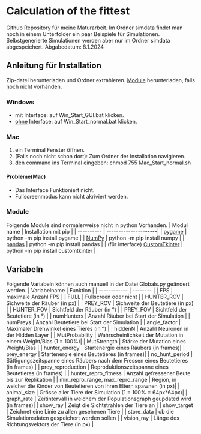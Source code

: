 # Calculation of the fittest
Github Repository für meine Maturarbeit. Im Ordner simdata findet man noch in einem Unterfolder ein paar Beispiele für Simulationen. 
Selbstgenerierte Simulationen werden aber nur im Ordner simdata abgespeichert. 
Abgabedatum: 8.1.2024

## Anleitung für Installation
Zip-datei herunterladen und Ordner extrahieren.
[Module](#module) herunterladen, falls noch nicht vorhanden.

### Windows
- mit Interface:   auf Win_Start_GUI.bat klicken.
- [ohne](#variabeln) Interface:  auf Win_Start_normal.bat klicken.

### Mac
1. ein Terminal Fenster öffnen.
2. (Falls noch nicht schon dort): Zum Ordner der Installation navigieren.
3. den command ins Terminal eingeben: chmod 755 Mac_Start_normal.sh

#### Probleme(Mac)
- Das Interface Funktioniert nicht.
- Fullscreenmodus kann nicht akriviert werden.

### Module
Folgende Module sind normalerweise nicht in python Vorhanden.
| Modul name | Installation mit pip |
| ---------- | ---------------------|
| [pygame](https://www.pygame.org/docs/) | python -m pip install pygame |
| [NumPy](https://numpy.org/doc/stable/reference/index.html) | python -m pip install numpy |
| [pandas](https://pandas.pydata.org/docs/) | python -m pip install pandas |
| (für interface) [CustomTkinter](https://customtkinter.tomschimansky.com/documentation/) | python -m pip install customtkinter |

## Variabeln
Folgende Variabeln können auch manuell in der Datei Globals.py geändert werden.
| Variabelname | Funktion |
| ------------ | -------- |
| FPS | maximale Anzahl FPS |
| FULL | Fullscreen oder nicht |
| HUNTER_ROV | Sichweite der Räuber (in px) |
| PREY_ROV | Sichweite der Beutetiere (in px) |
| HUNTER_FOV | Sichtfeld der Räuber (in °) |
| PREY_FOV | Sichtfeld der Beutetiere (in °) |
| numHunters | Anzahl Räuber bei Start der Simulation |
| numPreys | Anzahl Beutetiere bei Start der Simulation |
| angle_factor | Maximaler Drehwinkel eines Tieres (in °) |
| hiddenN | Anzahl Neuronen in der Hidden Layer |
| MutProbability | Wahrscheinlichkeit der Mutation in einem Weight/Bias (1 = 100%)|
| MutStrength | Stärke der Mutation eines Weight/Bias |
| hunter_energy | Startenergie eines Räubers (in frames)|
| prey_energy | Startenergie eines Beutetieres (in frames)|
| no_hunt_period | Sättigungszeitspanne eines Räubers nach dem Fressen eines Beutetieres  (in frames) |
| prey_reproduction | Reproduktionszeitspanne eines Beutetieres (in frames) | 
| hunter_repro_fitness | Anzahl gefressener Beute bis zur Replikation |
| min_repro_range, max_repro_range | Region, in welcher die Kinder von Beutetieren von ihren Eltern spawnen (in px)|
| animal_size | Grösse aller Tiere der Simulation (1 = 100% = 64px*64px)|
| graph_rate | Zeitintervall in welchem der Populationsgraph geupdated wird (in frames)|
| show_ray | Zeigt die Sichtstrahlen der Tiere an |
| show_target | Zeichnet eine Linie zu allen gesehenen Tiere |
| store_data | ob die Simulationsdaten gespeichert werden sollen |
| vision_ray | Länge des Richtungsvektors der Tiere (in px) |















